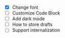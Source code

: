- [x] Change font
- [ ] Customize Code Block
- [ ] Add dark mode
- [ ] How to store drafts
- [ ] Support internalization
